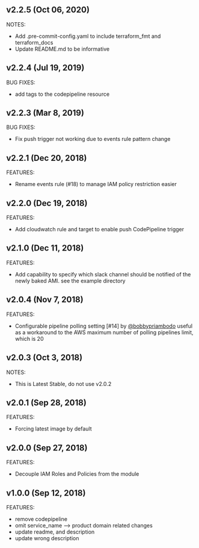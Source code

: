 ## v2.2.5 (Oct 06, 2020)

NOTES:
* Add .pre-commit-config.yaml to include terraform_fmt and terraform_docs
* Update README.md to be informative

## v2.2.4 (Jul 19, 2019)

BUG FIXES:

* add tags to the codepipeline resource

## v2.2.3 (Mar 8, 2019)

BUG FIXES:

* Fix push trigger not working due to events rule pattern change

## v2.2.1 (Dec 20, 2018)

FEATURES:

* Rename events rule (#18) to manage IAM policy restriction easier

## v2.2.0 (Dec 19, 2018)

FEATURES:

* Add cloudwatch rule and target to enable push CodePipeline trigger

## v2.1.0 (Dec 11, 2018)

FEATURES:

* Add capability to specify which slack channel should be notified of the newly baked AMI. see the example directory

## v2.0.4 (Nov 7, 2018)

FEATURES:

* Configurable pipeline polling setting [#14] by [@bobbypriambodo](https://github.com/bobbypriambodo) useful as a workaround to the AWS maximum number of polling pipelines limit, which is 20

## v2.0.3 (Oct 3, 2018)

NOTES:

* This is Latest Stable, do not use v2.0.2

## v2.0.1 (Sep 28, 2018)

FEATURES:

* Forcing latest image by default

## v2.0.0 (Sep 27, 2018)

FEATURES:

* Decouple IAM Roles and Policies from the module

## v1.0.0 (Sep 12, 2018)

FEATURES:

* remove codepipeline
* omit service_name --> product domain related changes
* update readme, and description
* update wrong description
